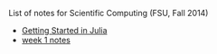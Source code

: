 List of notes for Scientific Computing (FSU, Fall 2014)

* [Getting Started in Julia](julia.html)
* [week 1 notes](week01/week01.html)

